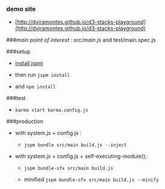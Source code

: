 ### demo site 

* [http://dviramontes.github.io/d3-stacks-playground](http://dviramontes.github.io/d3-stacks-playground)

###*main point of interest : src/main.js* and test/main.spec.js

###setup

* [install jspm](http://jspm.io/)

* then run `jspm install`

* and `npm install`

###test

* `karma start karma.config.js`

###production

+ with system.js + config.js :
    - `jspm bundle src/main build.js --inject`
    
+ with system.js + config.js + self-executing-module();
    - `jspm bundle-sfx src/main build.js`
    
    - minified `jspm bundle-sfx src/main build.js --minify`
